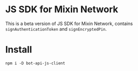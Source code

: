 # JS SDK for Mixin Network

This is a beta version of JS SDK for Mixin Network, contains `signAuthenticationToken` and `signEncryptedPin`.

# Install

```
npm i -D bot-api-js-client
```
